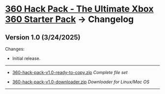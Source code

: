 # [360 Hack Pack - The Ultimate Xbox 360 Starter Pack](readme.md) -> Changelog

## Version 1.0 (3/24/2025)

Changes:

* Initial release.

----------------------------------------------------

* [360-hack-pack-v1.0-ready-to-copy.zip](https://github.com/alex-free/360-hack-pack/releases/download/v1.0/360-hack-pack-v1.0-ready-to-copy.zip) _Complete file set_

* [360-hack-pack-v1.0-downloader.zip](https://github.com/alex-free/360-hack-pack/releases/download/v1.0/360-hack-pack-v1.0-downloader.zip) _Downloader for Linux/Mac OS_

---------------------------------------